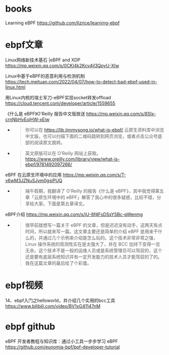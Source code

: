 
# books

Learning eBPF https://github.com/lizrice/learning-ebpf

# ebpf文章

Linux网络新技术基石 |​eBPF and XDP https://mp.weixin.qq.com/s/0CKI4k2Kcv4jI3QpyU-XIw

Linux中基于eBPF的恶意利用与检测机制 https://tech.meituan.com/2022/04/07/how-to-detect-bad-ebpf-used-in-linux.html

用Linux内核的瑞士军刀-eBPF实现socket转发offload https://cloud.tencent.com/developer/article/1559655

《什么是 eBPF》O'Reilly 报告中文版放送 https://mp.weixin.qq.com/s/8Slx-crnNbHvEojHW-xEiw
- > 你可以在 https://lib.jimmysong.io/what-is-ebpf/ 云原生资料库中浏览中文版，也可以扫描下面的二维码跳转到网页浏览，或者点击公众号底部的阅读原文跳转。
- > 英文原版可以在 O’Reilly 网站上获取。 https://www.oreilly.com/library/view/what-is-ebpf/9781492097266/

eBPF 在云原生环境中的应用 https://mp.weixin.qq.com/s/T-v6wM3JZNuSJym0gsiPUQ
- > 端午假期，我翻译了 O'Reilly 的报告《什么是 eBPF》，其中我觉得第五章「云原生环境中的 eBPF」解答了我心中的很多疑惑，比较不错，分享给大家。下面是第五章译文。

eBPF介绍 https://mp.weixin.qq.com/s/jU-6f4FsDSsYSBc-pWenmg
- > 很早前就想写一篇关于 eBPF 的文章，但是迟迟没有动手，这两天有点时间，所以就来写一篇。这文章主要还是简单的介绍 eBPF 是用来干什么的，并通过几个示例来介绍是怎么玩的。这个技术非常非常之强，Linux 操作系统的观测性实在是太强大了，并在 BCC 加持下变得一览无余。这个技术不是一般的运维人员或是系统管理员可以驾驭的，这个还是要有底层系统知识并有一定开发能力的技术人员才能驾驭的了的。我在这篇文章的最后给了个彩蛋。

# ebpf视频

14、ebpf入门之helloworld，并介绍几个实用的bcc工具 https://www.bilibili.com/video/BV1xG41147nM

# ebpf github

eBPF 开发者教程与知识库：通过小工具一步步学习 eBPF https://github.com/eunomia-bpf/bpf-developer-tutorial
